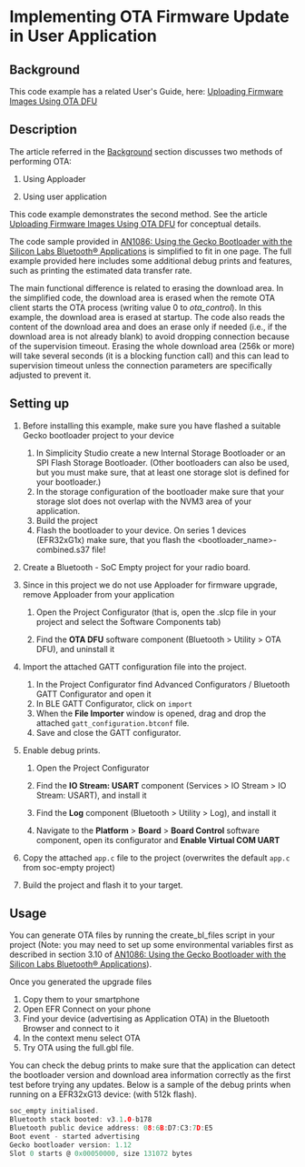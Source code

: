 
# Implementing OTA Firmware Update in User Application

## Background

This code example has a related User's Guide, here: [Uploading Firmware Images Using OTA DFU](https://docs.silabs.com/bluetooth/latest/general/firmware-upgrade/uploading-firmware-images-using-ota-dfu)



## Description

The article referred in the [Background](#background) section discusses two methods of performing OTA:

1. Using Apploader

2. Using user application

This code example demonstrates the second method. See  the article [Uploading Firmware Images Using OTA DFU](https://docs.silabs.com/bluetooth/latest/general/firmware-upgrade/uploading-firmware-images-using-ota-dfu) for conceptual details.

The code sample provided in [AN1086: Using the Gecko Bootloader with the Silicon Labs Bluetooth® Applications](https://www.silabs.com/documents/public/application-notes/an1086-gecko-bootloader-bluetooth.pdf) is simplified to fit in one page. The full example provided here includes some additional debug prints and features, such as printing the estimated data transfer rate.

The main functional difference is related to erasing the download area. In the simplified code, the download area is erased when the remote OTA client starts the OTA process (writing value 0 to *ota_control*). In this example, the download area is erased at startup. The code also reads the content of the download area and does an erase only if needed (i.e., if the download area is not already blank) to avoid dropping connection because of the supervision timeout. Erasing the whole download area (256k or more) will take several seconds (it is a blocking function call) and this can lead to supervision timeout unless the connection parameters are specifically adjusted to prevent it.



## Setting up

1. Before installing this example, make sure you have flashed a suitable Gecko bootloader project to your device
   1. In Simplicity Studio create a new Internal Storage Bootloader or an SPI Flash Storage Bootloader. (Other bootloaders can also be used, but you must make sure, that at least one storage slot is defined for your bootloader.)
   2. In the storage configuration of the bootloader make sure that your storage slot does not overlap with the NVM3 area of your application.
   3. Build the project
   4. Flash the bootloader to your device. On series 1 devices (EFR32xG1x) make sure, that you flash the <bootloader_name>-combined.s37 file!
2. Create a Bluetooth - SoC Empty project for your radio board.
3. Since in this project we do not use Apploader for firmware upgrade, remove Apploader from your application

   1. Open the Project Configurator (that is, open the .slcp file in your project and select the Software Components tab)

   2. Find the **OTA DFU** software component (Bluetooth > Utility > OTA DFU), and uninstall it
4. Import the attached GATT configuration file into the project.

   1. In the Project Configurator find Advanced Configurators / Bluetooth GATT Configurator and open it
   2. In BLE GATT Configurator, click on `import`
   3. When the **File Importer** window is opened, drag and drop the attached `gatt_configuration.btconf` file.
   4. Save and close the GATT configurator.
5. Enable debug prints.

   1. Open the Project Configurator

   2. Find the **IO Stream: USART** component (Services > IO Stream > IO Stream: USART), and install it

   3. Find the **Log** component (Bluetooth > Utility > Log), and install it

   4. Navigate to the  **Platform** > **Board** > **Board Control**  software component, open its configurator and **Enable Virtual COM UART**
6. Copy the attached `app.c` file to the project (overwrites the default `app.c` from soc-empty project)
7. Build the project and flash it to your target.



## Usage

You can generate OTA files by running the create_bl_files script in your project (Note: you may need to set up some environmental variables first as described in section 3.10 of [AN1086: Using the Gecko Bootloader with the Silicon Labs Bluetooth® Applications](https://www.silabs.com/documents/public/application-notes/an1086-gecko-bootloader-bluetooth.pdf)).

Once you generated the upgrade files

1. Copy them to your smartphone
2. Open EFR Connect on your phone
3. Find your device (advertising as Application OTA) in the Bluetooth Browser and connect to it
4. In the context menu select OTA
5. Try OTA using the full.gbl file.

You can check the debug prints to make sure that the application can detect the bootloader version and download area information correctly as the first test before trying any updates. Below is a sample of the debug prints when running on a EFR32xG13 device: (with 512k flash).

```c
soc_empty initialised.
Bluetooth stack booted: v3.1.0-b178
Bluetooth public device address: 08:6B:D7:C3:7D:E5
Boot event - started advertising
Gecko bootloader version: 1.12
Slot 0 starts @ 0x00050000, size 131072 bytes
```

